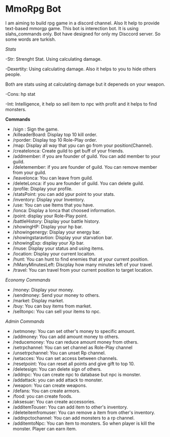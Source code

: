 # MmoRpg Bot

I am aiming to build rpg game in a discord channel. Also It help to provide text-based mmorgp game.
This bot is interection bot. It is using slahs_commands only. Bot have designed for only my Disccord server. So some words are turkish. 

*Stats*

-Str: Strenght Stat. Using calculating damage.

-Dexertity: Using calculating damage. Also it helps to you to hide others people.

Both are stats using at calculating damage but it depeneds on your weapon.

-Cons: hp stat

-Int: Intelligence, it help so sell item to npc with profit and it helps to find monsters.


**Commands**

- /sign :  Sign the game.
- /killeaderBoard: Display top 10 kill order.
- /rporder: Display top 10 Role-Play order.
- /map:  Display all way that ypu can go from your position(Channel).
- /createlonca: Create guild to get buff of your friends.
- /addmember: if you are founder of guild. You can add member to your guild.
- /deletemember:  if you are founder of guild. You can remove member from your guild.
- /leavelonca: You can leave from guild.
- /deleteLonca: if you are founder of guild. You can delete guild.
- /profile: Display your profile.
- /statsPoint: you can add ypur point to your stats.
- /inventory: Display your Inventory.
- /use: You can use Items that you have.
- /lonca: Display a lonca that choosed information.
- /point: display your Role-Play point.
- /battleHistory: Display your battle history.
- /showingHP: Display your hp bar.
- /showingenergy: Display your energy bar.
- /showingstaravtion: Display your starvation bar.
- /showingExp: display your Xp bar.
- /inuse: Display your status and using items.
- /location: Display your current locaiton.
- /hunt: You can hunt to find enemies that at your current position.
- /hManyMinutesLeft: Discplay how many minutes left of your travel.
- /travel: You can travel from your current position to target location.

*Economy Commands*
- /money: Display your money.
- /sendmoney: Send your money to others.
- /market: Display market.
- /buy: You can buy items from market.
- /selltonpc: You can sell your items to npc.

*Admin Commands*

- /setmoney: You can set other's money to specific amount.
- /addmoney: You can add amount money to others.
- /reducemoney: You can reduce amount money from others.
- /setrpchannel: You can set channel as Role-Play channel
- /unsetrpchannel: You can unset Rp channel.
- /setacces: You can set access between channels.
- /resetpoint: You can reset all points and give gift to top 10.
- /deletesign: You can delete sign of others.
- /addnpc: You can create npc to database but npc is monster. 
- /addattack: you can add attack to monster.
- /weapon: You can create weapons.
- /defans: You can create armors.
- /food: you can create foods.
- /aksesuar: You can create accessories.
- /additemTouser: You can add item to other's inventory.
- /deleteitemfromuser: You can remove a item from other's inventory.
- /addnpctochannel: You can add monsters to a rp channel.
- /additemtoNpc: You can item to monsters. So when player is kill the monster. Player can earn item.


  
